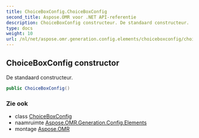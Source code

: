 ```yaml
---
title: ChoiceBoxConfig.ChoiceBoxConfig
second_title: Aspose.OMR voor .NET API-referentie
description: ChoiceBoxConfig constructeur. De standaard constructeur.
type: docs
weight: 10
url: /nl/net/aspose.omr.generation.config.elements/choiceboxconfig/choiceboxconfig/
---
```

## ChoiceBoxConfig constructor

De standaard constructeur.

```csharp
public ChoiceBoxConfig()
```

### Zie ook

* class [ChoiceBoxConfig](../)
* naamruimte [Aspose.OMR.Generation.Config.Elements](../../choiceboxconfig/)
* montage [Aspose.OMR](../../../)


